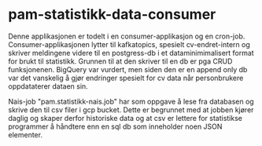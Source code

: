 # pam-statistikk-data-consumer

Denne applikasjonen er todelt i en consumer-applikasjon og en cron-job.
Consumer-applikasjonen lytter til kafkatopics, spesielt cv-endret-intern og skriver meldingene videre til en postgress-db i et dataminimimalisert format for brukt til statistikk. Grunnen til at den skriver til en db er pga CRUD funksjonenen. BigQuery var vurdert, men siden den er en append only db var det vanskelig å gjør endringer spesielt for cv data når personbrukere oppdataterer dataen sin.

Nais-job "pam.statistikk-nais.job" har som oppgave å lese fra databasen og skrive den til csv filer i gcp bucket. Dette er begrunnet med at jobben kjører daglig og skaper derfor historiske data og at csv er lettere for statistikse programmer å håndtere enn en sql db som inneholder noen JSON elementer.